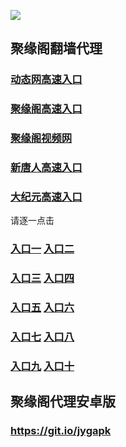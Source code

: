 
![](https://raw.githubusercontent.com/hao369/a/master/j.jpg)



## 聚缘阁翻墙代理 

### [动态网高速入口](https://ds3fhsuuwg.execute-api.ap-northeast-2.amazonaws.com/99)

###  [聚缘阁高速入口]( https://nnpsmlz7u8.execute-api.us-east-2.amazonaws.com/hao)

###  [聚缘阁视频网]( https://6tzjzrriw9.execute-api.ap-northeast-2.amazonaws.com/jygtv)


### [新唐人高速入口](https://ds3fhsuuwg.execute-api.ap-northeast-2.amazonaws.com/99/?id=5)

### [大纪元高速入口](https://ds3fhsuuwg.execute-api.ap-northeast-2.amazonaws.com/99/?id=7)


请逐一点击

### **[入口一](https://s3.amazonaws.com/dtw/jyg.html)** **[入口二](https://s3.ap-northeast-2.amazonaws.com/haojyg/jyg.html)**
### **[入口三](https://s3-ap-southeast-1.amazonaws.com/jyg4/jyg.html)**  **[入口四](https://s3-ap-northeast-1.amazonaws.com/jyg9/jyg.html)**

### **[入口五](https://s3.ap-south-1.amazonaws.com/jyg5/jyg.html)**  **[入口六](https://s3-us-west-2.amazonaws.com/jyg7/jyg.html)**


###  **[入口七](https://s3-us-west-1.amazonaws.com/jyg6/jyg.html)**  **[入口八](https://s3-eu-west-1.amazonaws.com/jyg8/jyg.html)**


###  **[入口九](https://s3.eu-central-1.amazonaws.com/jyg3/jyg.html)**  **[入口十](https://s3-ap-southeast-2.amazonaws.com/jyg1/jyg.html)**

##  聚缘阁代理安卓版

### https://git.io/jygapk



